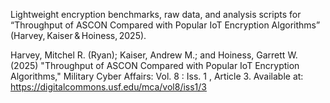 Lightweight encryption benchmarks, raw data, and analysis scripts for
“Throughput of ASCON Compared with Popular IoT Encryption Algorithms” (Harvey, Kaiser & Hoiness, 2025).

Harvey, Mitchel R. (Ryan); Kaiser, Andrew M.; and Hoiness, Garrett W. (2025) "Throughput of ASCON 
Compared with Popular IoT Encryption Algorithms," Military Cyber Affairs: Vol. 8 : Iss. 1 , Article 3. 
Available at: https://digitalcommons.usf.edu/mca/vol8/iss1/3